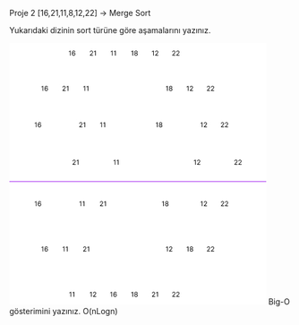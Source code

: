 Proje 2
[16,21,11,8,12,22] -> Merge Sort

Yukarıdaki dizinin sort türüne göre aşamalarını yazınız.

![mergesort](https://github.com/MuhammedEnesBicen/Data-Structures-and-Algorithms/blob/master/Merge%20Sort/mergesort.jpg)
Big-O gösterimini yazınız.
O(nLogn)
